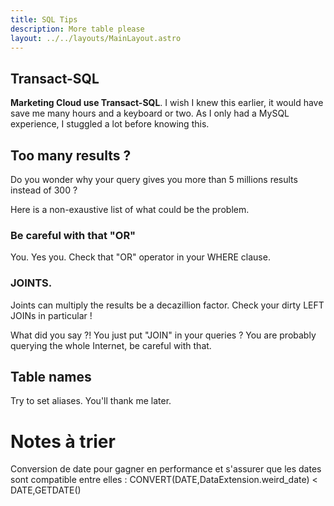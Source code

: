 ```yaml
---
title: SQL Tips
description: More table please
layout: ../../layouts/MainLayout.astro
---
```




## Transact-SQL

**Marketing Cloud use Transact-SQL**. I wish I knew this earlier, it would have save me many hours and a keyboard or two. 
As I only had a MySQL experience, I stuggled a lot before knowing this.  

## Too many results ?

Do you wonder why your query gives you more than 5 millions results instead of 300 ?

Here is a non-exaustive list of what could be the problem.

### Be careful with that "OR"
You. Yes you. Check that "OR" operator in your WHERE clause. 

### JOINTS.

Joints can multiply the results be a decazillion factor. Check your dirty LEFT JOINs in particular ! 

What did you say ?! You just put "JOIN" in your queries ? You are probably querying the whole Internet, be careful with that.

## Table names

Try to set aliases. You'll thank me later.

# Notes à trier 

Conversion de date pour gagner en performance et s'assurer que les dates sont compatible entre elles :
CONVERT(DATE,DataExtension.weird_date) < DATE,GETDATE()
